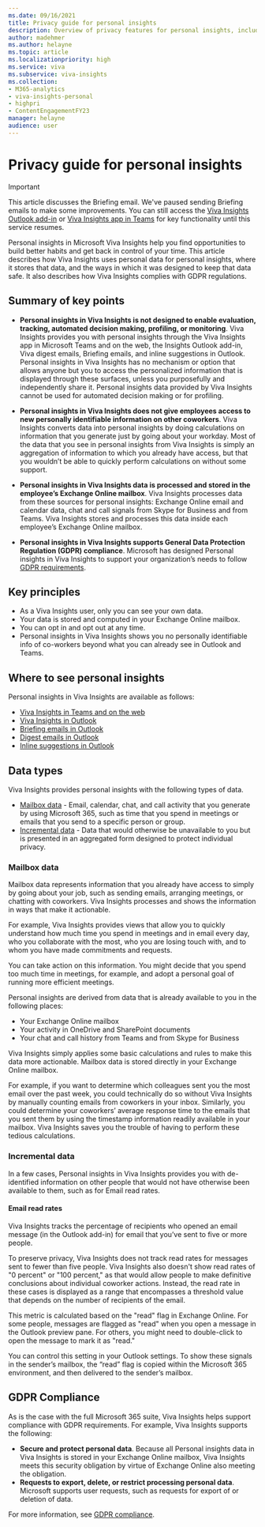 ```yaml
---
ms.date: 09/16/2021
title: Privacy guide for personal insights
description: Overview of privacy features for personal insights, including info about data de-identification and privacy, minimum group size for reporting, admin settings, and users in sensitive roles
author: madehmer
ms.author: helayne
ms.topic: article
ms.localizationpriority: high
ms.service: viva 
ms.subservice: viva-insights 
ms.collection: 
- M365-analytics
- viva-insights-personal
- highpri
- ContentEngagementFY23
manager: helayne
audience: user
---
```


# Privacy guide for personal insights

>[!Important]
>This article discusses the Briefing email. We've paused sending Briefing emails to make some improvements. You can still access the [Viva Insights Outlook add-in](../use/add-in.md) or [Viva Insights app in Teams](../teams/introduction.md) for key functionality until this service resumes.

Personal insights in Microsoft Viva Insights help you find opportunities to build better habits and get back in control of your time. This article describes how Viva Insights uses personal data for personal insights, where it stores that data, and the ways in which it was designed to keep that data safe. It also describes how Viva Insights complies with GDPR regulations.

## Summary of key points

* **Personal insights in Viva Insights is not designed to enable evaluation, tracking, automated decision making, profiling, or monitoring**. Viva Insights provides you with personal insights through the Viva Insights app in Microsoft Teams and on the web, the Insights Outlook add-in, Viva digest emails, Briefing emails, and inline suggestions in Outlook. Personal insights in Viva Insights has no mechanism or option that allows anyone but you to access the personalized information that is displayed through these surfaces, unless you purposefully and independently share it. Personal insights data provided by Viva Insights cannot be used for automated decision making or for profiling.

* **Personal insights in Viva Insights does not give employees access to new personally identifiable information on other coworkers**. Viva Insights converts data into personal insights by doing calculations on information that you generate just by going about your workday. Most of the data that you see in personal insights from Viva Insights is simply an aggregation of information to which you already have access, but that you wouldn’t be able to quickly perform calculations on without some support.
* **Personal insights in Viva Insights data is processed and stored in the employee’s Exchange Online mailbox**. Viva Insights processes data from these sources for personal insights: Exchange Online email and calendar data, chat and call signals from Skype for Business and from Teams. Viva Insights stores and processes this data inside each employee’s Exchange Online mailbox.
* **Personal insights in Viva Insights supports General Data Protection Regulation (GDPR) compliance**. Microsoft has designed Personal insights in Viva Insights to support your organization’s needs to follow [GDPR requirements](https://www.microsoft.com/trustCenter/privacy/gdpr).

## Key principles

* As a Viva Insights user, only you can see your own data.
* Your data is stored and computed in your Exchange Online mailbox.
* You can opt in and opt out at any time.
* Personal insights in Viva Insights shows you no personally identifiable info of co-workers beyond what you can already see in Outlook and Teams.

## Where to see personal insights

Personal insights in Viva Insights are available as follows:

* [Viva Insights in Teams and on the web](../teams/home.md)
* [Viva Insights in Outlook](../use/add-in.md)
* [Briefing emails in Outlook](../Briefing/be-overview.md)
* [Digest emails in Outlook](../use/email-digests-3.md)
* [Inline suggestions in Outlook](../use/mya-notifications.md)

## Data types

Viva Insights provides personal insights with the following types of data.

* [Mailbox data](#mailbox-data) - Email, calendar, chat, and call activity that you generate by using Microsoft 365, such as time that you spend in meetings or emails that you send to a specific person or group.
* [Incremental data](#incremental-data) - Data that would otherwise be unavailable to you but is presented in an aggregated form designed to protect individual privacy.

### Mailbox data

Mailbox data represents information that you already have access to simply by going about your job, such as sending emails, arranging meetings, or chatting with coworkers. Viva Insights processes and shows the information in ways that make it actionable.

For example, Viva Insights provides views that allow you to quickly understand how much time you spend in meetings and in email every day, who you collaborate with the most, who you are losing touch with, and to whom you have made commitments and requests.

You can take action on this information. You might decide that you spend too much time in meetings, for example, and adopt a personal goal of running more efficient meetings.

Personal insights are derived from data that is already available to you in the following places:

* Your Exchange Online mailbox
* Your activity in OneDrive and SharePoint documents
* Your chat and call history from Teams and from Skype for Business

Viva Insights simply applies some basic calculations and rules to make this data more actionable. Mailbox data is stored directly in your Exchange Online mailbox.

For example, if you want to determine which colleagues sent you the most email over the past week, you could technically do so without Viva Insights by manually counting emails from coworkers in your inbox. Similarly, you could determine your coworkers’ average response time to the emails that you sent them by using the timestamp information readily available in your mailbox. Viva Insights saves you the trouble of having to perform these tedious calculations.

### Incremental data

In a few cases, Personal insights in Viva Insights provides you with de-identified information on other people that would not have otherwise been available to them, such as for Email read rates.

#### Email read rates

Viva Insights tracks the percentage of recipients who opened an email message (in the Outlook add-in) for email that you’ve sent to five or more people.

To preserve privacy, Viva Insights does not track read rates for messages sent to fewer than five people. Viva Insights also doesn't show read rates of "0 percent" or "100 percent," as that would allow people to make definitive conclusions about individual coworker actions. Instead, the read rate in these cases is displayed as a range that encompasses a threshold value that depends on the number of recipients of the email.

This metric is calculated based on the "read" flag in Exchange Online. For some people, messages are flagged as "read" when you open a message in the Outlook preview pane. For others, you might need to double-click to open the message to mark it as "read."

You can control this setting in your Outlook settings. To show these signals in the sender’s mailbox, the “read” flag is copied within the Microsoft 365 environment, and then delivered to the sender’s mailbox.

## GDPR Compliance

As is the case with the full Microsoft 365 suite, Viva Insights helps support compliance with GDPR requirements. For example, Viva Insights supports the following:

* **Secure and protect personal data**. Because all Personal insights data in Viva Insights is stored in your Exchange Online mailbox, Viva Insights meets this security obligation by virtue of Exchange Online also meeting the obligation.
* **Requests to export, delete, or restrict processing personal data**. Microsoft supports user requests, such as requests for export of or deletion of data.

For more information, see [GDPR compliance](https://www.microsoft.com/trustCenter/privacy/gdpr).

